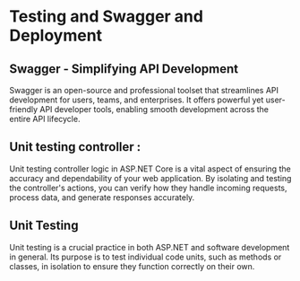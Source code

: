 # Testing and Swagger and Deployment

## Swagger - Simplifying API Development
Swagger is an open-source and professional toolset that streamlines API development for users, teams, and enterprises.
It offers powerful yet user-friendly API developer tools, enabling smooth development across the entire API lifecycle.

## Unit  testing controller :
Unit testing controller logic in ASP.NET Core is a vital aspect of ensuring the accuracy and dependability of your web application.
By isolating and testing the controller's actions,
you can verify how they handle incoming requests, process data, and generate responses accurately.

## Unit Testing
Unit testing is a crucial practice in both ASP.NET and software development in general.
Its purpose is to test individual code units, such as methods or classes, in isolation to ensure they function correctly on their own.
